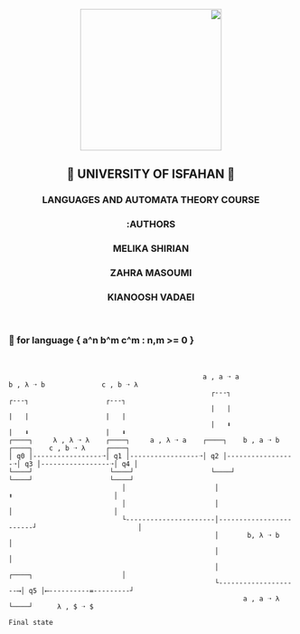 <div dir='rtl' align="center">
             
</br>   
<img src="https://s28.picofile.com/file/8462130392/uni.png"  width="250"/>

<h2>🔷 UNIVERSITY OF ISFAHAN 🔷</h2>
<h3>LANGUAGES AND AUTOMATA THEORY COURSE</h3>
              <h3>AUTHORS:</h3>
          <h3>MELIKA  SHIRIAN</h3>
          <h3>ZAHRA   MASOUMI</h3>
          <h3>KIANOOSH VADAEI</h3>
</div>


</br>
<h3> 🔴 for language { a^n b^m c^m : n,m >= 0 } </h3>
</br>

                                                    a , a ➝ a                b , λ ➝ b              c , b ➝ λ
                                                      ┌---┐                    ┌---┐                   ┌---┐
                                                      |   |                    |   |                   |   |
                                                      |   ⬇                    |   ⬇                   |   ⬇
    ┌────┐     λ , λ ➝ λ    ┌────┐     a , λ ➝ a    ┌────┐    b , a ➝ b     ┌────┐    c , b ➝ λ     ┌────┐
    │ q0 │-----------------➝│ q1 │-----------------➝│ q2 │-----------------➝│ q3 │-----------------➝│ q4 │
    └────┘                   └────┘                   └────┘                  └────┘                   └────┘
                                │                      │                        ⬆                         │
                                │                      │                        │                         │
                                └----------------------│------------------------┘                         │
                                                       │       b, λ ➝ b                                  │
                                                       │                                                  │
                                                       │                      ┌────┐                      │
                                                       └--------------------⟶│ q5 │⟵----------=---------┘
                                                              a , a ➝ λ      └────┘      λ , $ ➝ $
                                                                            Final state




</br>
